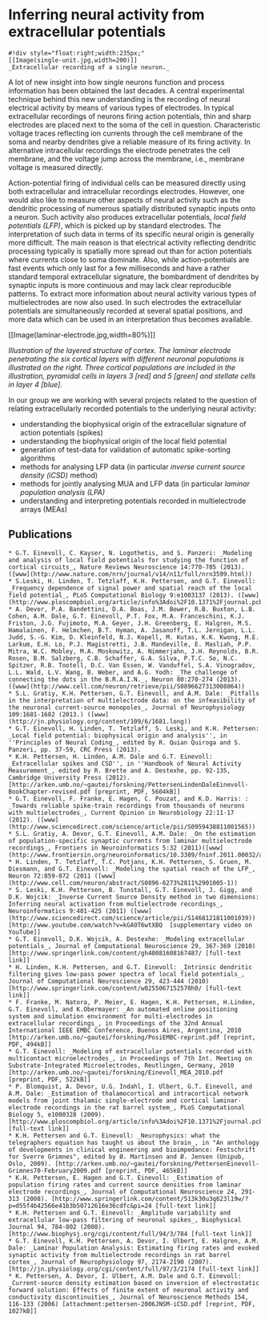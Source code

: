 # Inferring neural activity from extracellular potentials


	
	#!div style="float:right;width:235px;"
	[[Image(single-unit.jpg,width=200)]]
	_Extracellular recording of a single neuron._
	

A lot of new insight into how single neurons function and process information has been obtained the last decades. A central experimental technique behind this new understanding is the recording of neural electrical activity by means of various types of electrodes. In typical extracellular recordings of neurons firing action potentials, thin and sharp electrodes are placed next to the soma of the cell in question. Characteristic voltage traces reflecting ion currents through the cell membrane of the soma and nearby dendrites give a reliable measure of its firing activity. In alternative intracellular recordings the electrode penetrates the cell membrane, and the voltage jump across the membrane, i.e., membrane voltage is measured directly.

Action-potential firing of individual cells can be measured directly using both extracellular and intracellular recordings electrodes. However, one would also like to measure other aspects of neural activity such as the dendritic processing of numerous spatially distributed synaptic inputs onto a neuron. Such activity also produces extracellular potentials, _local field potentials (LFP)_, which is picked up by standard electrodes. The interpretation of such data in terms of its specific neural origin is generally more difficult. The main reason is that electrical activity reflecting dendritic processing typically is spatially more spread out than for action potentials where currents close to soma dominate. Also, while action-potentials are fast events which only last for a few milliseconds and have a rather standard temporal extracellular signature, the bombardment of dendrites by synaptic inputs is more continuous and may lack clear reproducible patterns. To extract more information about neural activity various types of multielectrodes are now also used. In such electrodes the extracellular potentials are simultaneously recorded at several spatial positions, and more data which can be used in an interpretation thus becomes available.

[[Image(laminar-electrode.jpg,width=80%)]]

_Illustration of the layered structure of cortex. The laminar electrode penetrating the six cortical layers with different neuronal populations is illustrated on the right. Three cortical populations are included in the illustration, pyramidal cells in layers 3 [red] and 5 [green] and stellate cells in layer 4 [blue]._

In our group we are working with several projects related to the question of relating extracellularly recorded potentials to the underlying neural activity:
   * understanding the biophysical origin of the extracellular signature of action potentials (spikes) 
   * understanding the biophysical origin of the local field potential 
   * generation of test-data for validation of automatic spike-sorting algorithms
   * methods for analysing LFP data (in particular _inverse current source density (iCSD)_ method)
   * methods for jointly analysing MUA and LFP data (in particular _laminar population analysis (LPA)_ 
   * understanding and interpreting potentials recorded in multielectrode arrays (MEAs)  



## Publications
    * G.T. Einevoll, C. Kayser, N. Logothetis, and S. Panzeri: _Modeling and analysis of local field potentials for studying the function of cortical circuits_, Nature Reviews Neuroscience 14:770-785 (2013). ([www](http://www.nature.com/nrn/journal/v14/n11/full/nrn3599.html)) 
    * S.Leski, H. Linden, T. Tetzlaff, K.H. Pettersen, and G.T. Einevoll: _Frequency dependence of signal power and spatial reach of the local field potential_, PLoS Computational Biology 9:e1003137 (2013). ([www](http://www.ploscompbiol.org/article/info%3Adoi%2F10.1371%2Fjournal.pcbi.1003137))
    * A. Devor, P.A. Bandettini, D.A. Boas, J.M. Bower, R.B. Buxton, L.B. Cohen, A.M. Dale, G.T. Einevoll, P.T. Fox, M.A. Franceschini, K.J. Friston, J.G. Fujimoto, M.A. Geyer, J.H. Greenberg, E. Halgren, M.S. Hamalainen, F. Helmchen, B.T. Hyman, A. Jasanoff, T.L. Jernigan, L.L. Judd, S.-G. Kim, D. Kleinfeld, N.J. Kopell, M. Kutas, K.K. Kwong, M.E. Larkum, E.H. Lo, P.J. Magistretti, J.B. Mandeville, E. Masliah, P.P. Mitra, W.C. Mobley, M.A. Moskowitz, A. Nimmerjahn, J.H. Reynolds, B.R. Rosen, B.M. Salzberg, C.B. Schaffer, G.A. Silva, P.T.C. So, N.C. Spitzer, R.B. Tootell, D.C. Van Essen, W. Vanduffel, S.A. Vinogradov, L.L. Wald, L.V. Wang, B. Weber, and A.G. Yodh: _The challenge of connecting the dots in the B.R.A.I.N._, Neuron 80:270-274 (2013). ([www](http://www.cell.com/neuron/retrieve/pii/S0896627313008064))
    * S.L. Gratiy, K.H. Pettersen, G.T. Einevoll, and A.M. Dale: _Pitfalls in the interpretation of multielectrode data: on the infeasibility of the neuronal current-source monopoles_, Journal of Neurophysiology 109:1681-1682 (2013.) ([www](http://jn.physiology.org/content/109/6/1681.long))
    * G.T. Einevoll, H. Linden, T. Tetzlaff, S. Leski, and K.H. Pettersen: _Local field potential: biophysical origin and analysis'', in ''Principles of Neural Coding_, edited by R. Quian Quiroga and S. Panzeri, pp. 37-59, CRC Press (2013). 
    * K.H. Pettersen, H. Linden, A.M. Dale and G.T. Einevoll: _Extracellular spikes and CSD'', in ''Handbook of Neural Activity Measurement_, edited by R. Brette and A. Destexhe, pp. 92-135, Cambridge University Press (2012). [http://arken.umb.no/~gautei/forskning/PettersenLindenDaleEinevoll-BookChapter-revised.pdf [preprint, PDF, 5604kB]]
    * G.T. Einevoll, F. Franke, E. Hagen, C. Pouzat, and K.D. Harris: : _Towards reliable spike-train recordings from thousands of neurons with multielectrodes_, Current Opinion in Neurobiology 22:11-17 (2012). ([www](http://www.sciencedirect.com/science/article/pii/S0959438811001565)) 
    * S.L. Gratiy, A. Devor, G.T. Einevoll, A.M. Dale: _On the estimation of population-specific synaptic currents from laminar multielectrode recordings_, Frontiers in Neuroinformatics 5:32 (2011)([www](http://www.frontiersin.org/neuroinformatics/10.3389/fninf.2011.00032/abstract))
    * H. Linden, T. Tetzlaff, T.C. Potjans, K.H. Pettersen, S. Gruen, M. Diesmann, and G.T. Einevoll: _Modeling the spatial reach of the LFP_, Neuron 72:859-872 (2011 ([www](http://www.cell.com/neuron/abstract/S0896-6273%2811%2901005-1))
    * S. Leski, K.H. Pettersen, B. Tunstall, G.T. Einevoll, J. Gigg, and D.K. Wojcik: _Inverse Current Source Density method in two dimensions: Inferring neural activation from multielectrode recordings_, Neuroinformatics 9:401-425 (2011) ([www](http://www.sciencedirect.com/science/article/pii/S1468121811001039)) [http://www.youtube.com/watch?v=kGA9T6wtXBQ  [supplementary video on YouTube]]
    * G.T. Einevoll, D.K. Wojcik, A. Destexhe: _Modeling extracellular potentials_, Journal of Computational Neuroscience 29, 367-369 (2010) [http://www.springerlink.com/content/gh40081608167487/ [full-text link]]
    * H. Linden, K.H. Pettersen, and G.T. Einevoll: _Intrinsic dendritic filtering gives low-pass power spectra of local field potentials_, Journal of Computational Neuroscience 29, 423-444 (2010) [http://www.springerlink.com/content/w0255067152570h0/ [full-text link]]
    * F. Franke, M. Natora, P. Meier, E. Hagen, K.H. Pettersen, H.Linden, G.T. Einevoll, and K.Obermayer: _An automated online positioning system and simulation environment for multi-electrodes in extracellular recordings_, in Proceedings of the 32nd Annual International IEEE EMBC Conference, Buenos Aires, Argentina, 2010 [http://arken.umb.no/~gautei/forskning/PosiEMBC-reprint.pdf [reprint, PDF, 494kB]]
    * G.T. Einevoll: _Modeling of extracellular potentials recorded with multicontact microelectrodes_, in Proceedings of 7th Int. Meeting on Substrate-Integrated Microelectrodes, Reutlingen, Germany, 2010 [http://arken.umb.no/~gautei/forskning/Einevoll_MEA_2010.pdf [preprint, PDF, 522kB]]
    * P. Blomquist, A. Devor, U.G. Indahl, I. Ulbert, G.T. Einevoll, and A.M. Dale: _Estimation of thalamocortical and intracortical network models from joint thalamic single-electrode and cortical laminar-electrode recordings in the rat barrel system_, PLoS Computational Biology 5, e1000328 (2009).[http://www.ploscompbiol.org/article/info%3Adoi%2F10.1371%2Fjournal.pcbi.1000328;jsessionid=A59F299D014DBA326D01BF3C256B9C6F [full-text link]]
    * K.H. Pettersen and G.T. Einevoll: _Neurophysics: what the telegraphers equation has taught us about the brain_, in "An anthology of developments in clinical engineering and bioimpedance: Festschrift for Sverre Grimnes", edited by Ø. Martinsen and Ø. Jensen (Unipub, Oslo, 2009). [http://arken.umb.no/~gautei/forskning/PettersenEinevoll-Grimnes70-February2009.pdf [preprint, PDF, 465kB]] 
    * K.H. Pettersen, E. Hagen and G.T. Einevoll: _Estimation of population firing rates and current source densities from laminar electrode recordings_, Journal of Computational Neuroscience 24, 291-313 (2008). [http://www.springerlink.com/content/513k30u3q623l19w/?p=d55f4b42566e41b3b50712616e36cdfc&pi=24 [full-text link]]
    * K.H. Pettersen and G.T. Einevoll: _Amplitude variability and extracellular low-pass filtering of neuronal spikes_, Biophysical Journal 94, 784-802 (2008). [http://www.biophysj.org/cgi/content/full/94/3/784 [full-text link]]
    * G.T. Einevoll, K.H. Pettersen, A. Devor, I. Ulbert, E. Halgren, A.M. Dale: _Laminar Population Analysis: Estimating firing rates and evoked synaptic activity from multielectrode recordings in rat barrel cortex_, Journal of Neurophysiology 97, 2174-2190 (2007). [http://jn.physiology.org/cgi/content/full/97/3/2174 [full-text link]]
    * K. Pettersen, A. Devor, I. Ulbert, A.M. Dale and G.T. Einevoll: _Current-source density estimation based on inversion of electrostatic forward solution: Effects of finite extent of neuronal activity and conductivity discontinuities_, Journal of Neuroscience Methods 154, 116-133 (2006) [attachment:pettersen-2006JNSM-iCSD.pdf [reprint, PDF, 1027kB]]



